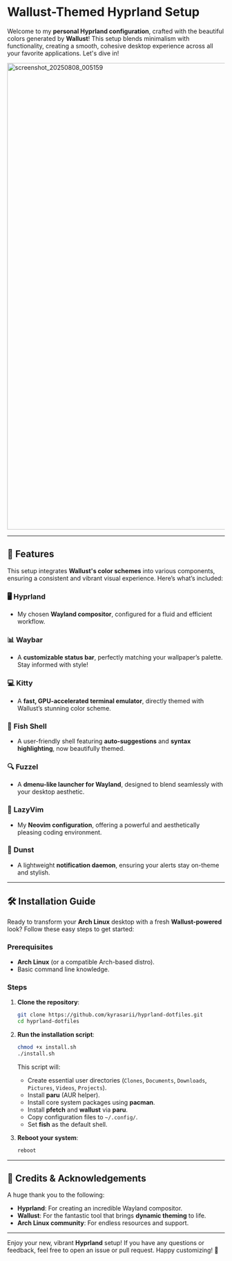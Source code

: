 #  **Wallust-Themed Hyprland Setup** 

Welcome to my **personal Hyprland configuration**, crafted with the beautiful colors generated by **Wallust**! This setup blends minimalism with functionality, creating a smooth, cohesive desktop experience across all your favorite applications. Let's dive in!

<img width="1920" height="1080" alt="screenshot_20250808_005159" src="https://github.com/user-attachments/assets/b5a024a7-4105-495b-bee0-a26190c3e549" />

---

## 🚀 **Features**

This setup integrates **Wallust's color schemes** into various components, ensuring a consistent and vibrant visual experience. Here’s what’s included:

### 🖥️ **Hyprland**  
- My chosen **Wayland compositor**, configured for a fluid and efficient workflow.

### 📊 **Waybar**  
- A **customizable status bar**, perfectly matching your wallpaper’s palette. Stay informed with style!

### 💻 **Kitty**  
- A **fast, GPU-accelerated terminal emulator**, directly themed with Wallust’s stunning color scheme.

### 🐠 **Fish Shell**  
- A user-friendly shell featuring **auto-suggestions** and **syntax highlighting**, now beautifully themed.

### 🔍 **Fuzzel**  
- A **dmenu-like launcher for Wayland**, designed to blend seamlessly with your desktop aesthetic.

### 📝 **LazyVim**  
- My **Neovim configuration**, offering a powerful and aesthetically pleasing coding environment.

### 🔔 **Dunst**  
- A lightweight **notification daemon**, ensuring your alerts stay on-theme and stylish.

---

## 🛠️ **Installation Guide**

Ready to transform your **Arch Linux** desktop with a fresh **Wallust-powered** look? Follow these easy steps to get started:

### Prerequisites
- **Arch Linux** (or a compatible Arch-based distro).
- Basic command line knowledge.

### Steps

1. **Clone the repository**:

    ```bash
    git clone https://github.com/kyrasarii/hyprland-dotfiles.git
    cd hyprland-dotfiles
    ```

    
2. **Run the installation script**:

    ```bash
    chmod +x install.sh
    ./install.sh
    ```

   This script will:

   - Create essential user directories (`Clones`, `Documents`, `Downloads`, `Pictures`, `Videos`, `Projects`).
   - Install **paru** (AUR helper).
   - Install core system packages using **pacman**.
   - Install **pfetch** and **wallust** via **paru**.
   - Copy configuration files to `~/.config/`.
   - Set **fish** as the default shell.

3. **Reboot your system**:

    ```bash
    reboot
    ```

---

## 🙏 **Credits & Acknowledgements**

A huge thank you to the following:

- **Hyprland**: For creating an incredible Wayland compositor.  
- **Wallust**: For the fantastic tool that brings **dynamic theming** to life.  
- **Arch Linux community**: For endless resources and support.

---

Enjoy your new, vibrant **Hyprland** setup! If you have any questions or feedback, feel free to open an issue or pull request. Happy customizing! 💖
